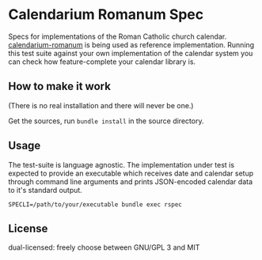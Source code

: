 # Calendarium Romanum Spec

Specs for implementations of the Roman Catholic church
calendar.
[calendarium-romanum][caro] is being used as reference implementation.
Running this test suite against your own implementation
of the calendar system you can check how feature-complete
your calendar library is.

## How to make it work

(There is no real installation and there will never be one.)

Get the sources, run `bundle install` in the source directory.

## Usage

The test-suite is language agnostic.
The implementation under test is expected to provide an executable
which receives date and calendar setup through command line
arguments and prints JSON-encoded calendar data
to it's standard output.

```
SPECLI=/path/to/your/executable bundle exec rspec
```

## License

dual-licensed: freely choose between GNU/GPL 3 and MIT

[caro]: https://github.com/igneus/calendarium-romanum
